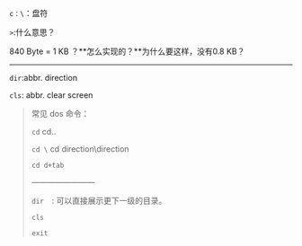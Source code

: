 `c：\`：盘符

`>`:什么意思？

840 Byte = 1 KB ？**怎么实现的？**为什么要这样，没有0.8 KB？

____

`dir`:abbr.  	direction

`cls`: abbr. 	clear screen

> 常见 dos 命令：
>
> `cd`		cd..		
>
> `cd \`		cd direction\direction
>
> `cd d+tab`
>
> ————————
>
> `dir	`: 可以直接展示更下一级的目录。
>
> `cls`
>
> `exit`
>
> 